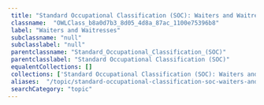 ```yaml
--- 
 title: "Standard Occupational Classification (SOC): Waiters and Waitresses" 
 classname:  "OWLClass_b8a0d7b3_8d05_4d8a_87ac_1100e75396b8" 
 label: "Waiters and Waitresses" 
 subclassname: "null" 
 subclasslabel: "null" 
 parentclassname: "Standard_Occupational_Classification_(SOC)" 
 parentclasslabel: "Standard Occupational Classification (SOC)" 
 equalentCollections: [] 
 collections: ['Standard Occupational Classification (SOC): Waiters and Waitresses']
 aliases:  "/topic/standard-occupational-classification-soc-waiters-and-waitresses"  
 searchCategory: "topic" 
---
```

